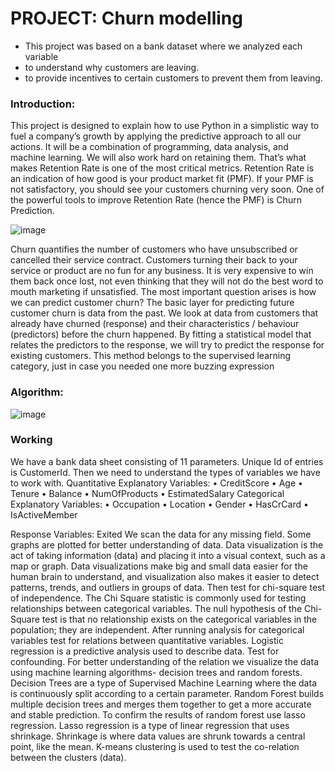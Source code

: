 # PROJECT: Churn modelling
- This project was based on a bank dataset where we analyzed each variable
- to understand why customers are leaving.
- to provide incentives to certain customers to prevent them from leaving.

### Introduction:
This project is designed to explain how to use Python in a simplistic way to fuel a company’s growth by applying the predictive approach to all our actions. It will be a combination of programming, data analysis, and machine learning. We will also work hard on retaining them. That’s what makes Retention Rate is one of the most critical metrics.
Retention Rate is an indication of how good is your product market fit (PMF). If your PMF is not satisfactory, you should see your customers churning very soon. One of the powerful tools to improve Retention Rate (hence the PMF) is Churn Prediction. 

![image](https://user-images.githubusercontent.com/70462853/126045727-be40d520-b3b1-4a17-b32a-43ec45f312ad.png)

Churn quantifies the number of customers who have unsubscribed or cancelled their service contract. Customers turning their back to your service or product are no fun for any business. It is very expensive to win them back once lost, not even thinking that they will not do the best word to mouth marketing if unsatisfied.
The most important question arises is how we can predict customer churn? The basic layer for predicting future customer churn is data from the past. We look at data from customers that already have churned (response) and their characteristics / behaviour (predictors) before the churn happened. By fitting a statistical model that relates the predictors to the response, we will try to predict the response for existing customers. This method belongs to the supervised learning category, just in case you needed one more buzzing expression


### Algorithm:

![image](https://user-images.githubusercontent.com/70462853/126045777-61aeb2a2-7bf0-4ebc-bae5-a47cb1a8b445.png)

### Working

We have a bank data sheet consisting of 11 parameters. Unique Id of entries is CustomerId. Then we need to understand the types of variables we have to work with. 
Quantitative Explanatory Variables:
•	CreditScore
•	Age
•	Tenure
•	Balance
•	NumOfProducts
•	EstimatedSalary
Categorical Explanatory Variables:
•	Occupation
•	Location
•	Gender
•	HasCrCard
•	IsActiveMember
 
Response Variables:  Exited
We scan the data for any missing field. Some graphs are plotted for better understanding of data. Data visualization is the act of taking information (data) and placing it into a visual context, such as a map or graph. Data visualizations make big and small data easier for the human brain to understand, and visualization also makes it easier to detect patterns, trends, and outliers in groups of data.
Then test for chi-square test of independence. The Chi Square statistic is commonly used for testing relationships between categorical variables. The null hypothesis of the Chi-Square test is that no relationship exists on the categorical variables in the population; they are independent.
After running analysis for categorical variables test for relations between quantitative variables. Logistic regression is a predictive analysis used to describe data. Test for confounding. 
For better understanding of the relation we visualize the data using machine learning algorithms- decision trees and random forests. Decision Trees are a type of Supervised Machine Learning where the data is continuously split according to a certain parameter. Random Forest builds multiple decision trees and merges them together to get a more accurate and stable prediction.
To confirm the results of random forest use lasso regression. Lasso regression is a type of linear regression that uses shrinkage. Shrinkage is where data values are shrunk towards a central point, like the mean.  K-means clustering is used to test the co-relation between the clusters (data). 



